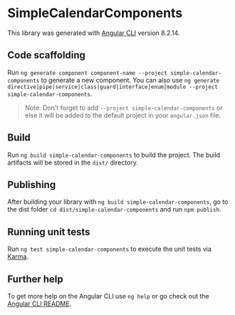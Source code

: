 # SimpleCalendarComponents

This library was generated with [Angular CLI](https://github.com/angular/angular-cli) version 8.2.14.

## Code scaffolding

Run `ng generate component component-name --project simple-calendar-components` to generate a new component. You can also use `ng generate directive|pipe|service|class|guard|interface|enum|module --project simple-calendar-components`.
> Note: Don't forget to add `--project simple-calendar-components` or else it will be added to the default project in your `angular.json` file. 

## Build

Run `ng build simple-calendar-components` to build the project. The build artifacts will be stored in the `dist/` directory.

## Publishing

After building your library with `ng build simple-calendar-components`, go to the dist folder `cd dist/simple-calendar-components` and run `npm publish`.

## Running unit tests

Run `ng test simple-calendar-components` to execute the unit tests via [Karma](https://karma-runner.github.io).

## Further help

To get more help on the Angular CLI use `ng help` or go check out the [Angular CLI README](https://github.com/angular/angular-cli/blob/master/README.md).
